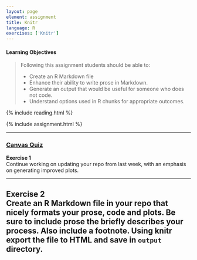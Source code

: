 ```yaml
---
layout: page
element: assignment
title: Knitr                
language: R
exercises: ['Knitr']
---
```


#### Learning Objectives

> Following this assignment students should be able to:
>
> *   Create an R Markdown file
> *   Enhance their ability to write prose in Markdown.
> *   Generate an output that would be useful for someone who does not code.
> *   Understand options used in R chunks for appropriate outcomes.


{% include reading.html %}




{% include assignment.html %}

<!-- End of Assignments Template - Be sure to keep the include statements -->

****

### [Canvas Quiz](https://canvas.uw.edu/courses/1131545/quizzes/1046248)


**Exercise 1**    
Continue working on updating your repo from last week, with an emphasis on generating improved plots.

---

**Exercise 2**    
Create an R Markdown file in your repo that nicely formats your prose, code and plots.
Be sure to include prose the briefly describes your process. Also include a footnote.
Using knitr export the file to HTML and save in `output` directory.
---
